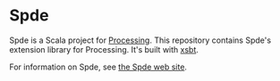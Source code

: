 Spde
====

Spde is a Scala project for [Processing][p.org]. This repository contains Spde's extension library for Processing. It's built with [xsbt][xsbt].

For information on Spde, see [the Spde web site][spde].

[p.org]:http://processing.org/
[xsbt]:http://groups.google.com/group/simple-build-tool/browse_thread/thread/cd3fd1ab6b14601
[spde]:http://technically.us/spde